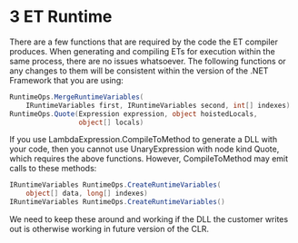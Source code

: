 # 3 ET Runtime

There are a few functions that are required by the code the ET compiler produces. When generating and compiling ETs for execution within the same process, there are no issues whatsoever. The following functions or any changes to them will be consistent within the version of the .NET Framework that you are using:

``` csharp
RuntimeOps.MergeRuntimeVariables(
    IRuntimeVariables first, IRuntimeVariables second, int[] indexes)
RuntimeOps.Quote(Expression expression, object hoistedLocals,
                 object[] locals)
```

If you use LambdaExpression.CompileToMethod to generate a DLL with your code, then you cannot use UnaryExpression with node kind Quote, which requires the above functions. However, CompileToMethod may emit calls to these methods:

``` csharp
IRuntimeVariables RuntimeOps.CreateRuntimeVariables(
    object[] data, long[] indexes)
IRuntimeVariables RuntimeOps.CreateRuntimeVariables()
```

We need to keep these around and working if the DLL the customer writes out is otherwise working in future version of the CLR.
